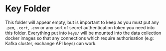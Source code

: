 # Key Folder
This folder will appear empty, but is important to keep as you must put any `.pem`, `.cert`, `.env` or any sort of secret authentication token you need into this folder. Everything put into `keys/` will be mounted into the data collection docker images so that any connections which require authorisation (e.g: Kafka cluster, exchange API keys) can work.   
